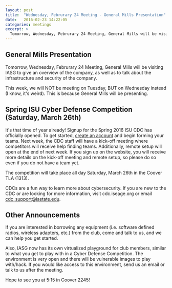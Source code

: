 ```yaml
---
layout: post
title:  "Wednesday, Februrary 24 Meeting - General Mills Presentation"
date:   2016-02-23 14:22:05
categories: meetings
excerpt: >
  Tomorrow, Wednesday, Februrary 24 Meeting, General Mills will be visiting IASG to give an overview of the company, as well as to talk about the infrastructure and security of the company.
---
```

General Mills Presentation
-------------------
Tomorrow, Wednesday, Februrary 24 Meeting, General Mills will be visiting IASG to give an overview of the company, as well as to talk about the infrastructure and security of the company.

This week, we will NOT be meeting on Tuesday, BUT on Wednesday instead (I know, it's weird). This is because General Mills will be presenting.


Spring ISU Cyber Defense Competition (Saturday, March 26th)
-------------------


It's that time of year already! Signup for the Spring 2016 ISU CDC has officially opened. To get started, [create an account](signup.iseage.org) and begin forming your teams. Next week, the CDC staff will have a kick-off meeting where competitors will receive help finding teams. Additionally, remote setup will open at the end of next week. If you sign up on the website, you will receive more details on the kick-off meeting and remote setup, so please do so even if you do not have a team yet.

The competition will take place all day Saturday, March 26th in the Coover TLA (1313).

CDCs are a fun way to learn more about cybersecurity. If you are new to the CDC or are looking for more information, visit cdc.iseage.org or email cdc_support@iastate.edu.

Other Announcements
-------------------
If you are interested in borrowing any equipment (i.e. software defined radios, wireless adapters, etc.) from the club, come and talk to us, and we can help you get started.

Also, IASG now has its own virtualized playground for club members, similar to what you get to play with in a Cyber Defense Competition. The environment is very open and there will be vulnerable images to play with/hack. If you would like access to this environment, send us an email or talk to us after the meeting.

Hope to see you at 5:15 in Coover 2245!
